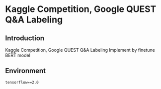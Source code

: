 # Kaggle Competition, Google QUEST Q&A Labeling

## Introduction
Kaggle Competition, Google QUEST Q&A Labeling
Implement by finetune BERT model
## Environment

```
tensorflow==2.0
```